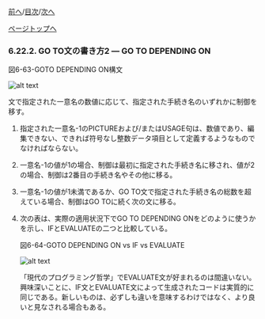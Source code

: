 <!--navi start1-->
[前へ](6-22-1.md)/[目次](https://opensourcecobol.github.io/markdown/TOC.html)/[次へ](6-23.md)
<!--navi end1-->
<!--navi start2-->

[ページトップへ](6-22-2.md)
<!--navi end2-->
### 6.22.2. GO TO文の書き方2 ― GO TO DEPENDING ON

図6-63-GOTO DEPENDING ON構文

![alt text](Image/6-63-Goto.png)

文で指定された一意名の数値に応じて、指定された手続き名のいずれかに制御を移す。

1. 指定された一意名-1のPICTUREおよび/またはUSAGE句は、数値であり、編集できない、できれば符号なし整数データ項目として定義するようなものでなければならない。

2. 一意名-1の値が1の場合、制御は最初に指定された手続き名に移され、値が2の場合、制御は2番目の手続き名やその他に移る。

3. 一意名-1の値が1未満であるか、GO TO文で指定された手続き名の総数を超えている場合、制御はGO TOに続く次の文に移る。

4. 次の表は、実際の適用状況下でGO TO DEPENDING ONをどのように使うかを示し、IFとEVALUATEの二つと比較している。

    図6-64-GOTO DEPENDING ON vs IF vs EVALUATE

    ![alt text](Image/6-64-Goto.png)

    「現代のプログラミング哲学」でEVALUATE文が好まれるのは間違いない。興味深いことに、IF文とEVALUATE文によって生成されたコードは実質的に同じである。新しいものは、必ずしも違いを意味するわけではなく、より良いと見なされる場合もある。

